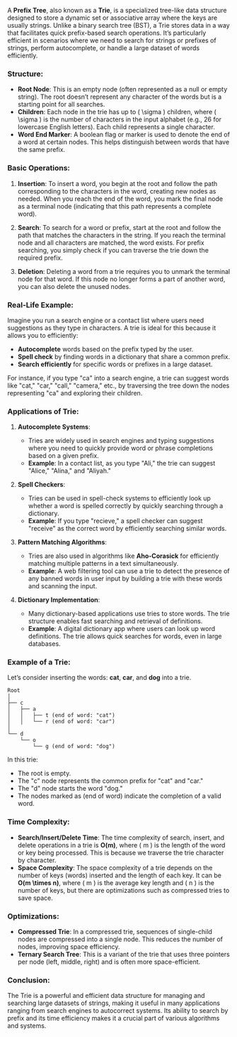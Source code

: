 A **Prefix Tree**, also known as a **Trie**, is a specialized tree-like data structure designed to store a dynamic set or associative array where the keys are usually strings. Unlike a binary search tree (BST), a Trie stores data in a way that facilitates quick prefix-based search operations. It’s particularly efficient in scenarios where we need to search for strings or prefixes of strings, perform autocomplete, or handle a large dataset of words efficiently.

### Structure:
- **Root Node**: This is an empty node (often represented as a null or empty string). The root doesn’t represent any character of the words but is a starting point for all searches.
- **Children**: Each node in the trie has up to \( \sigma \) children, where \( \sigma \) is the number of characters in the input alphabet (e.g., 26 for lowercase English letters). Each child represents a single character.
- **Word End Marker**: A boolean flag or marker is used to denote the end of a word at certain nodes. This helps distinguish between words that have the same prefix.

### Basic Operations:
1. **Insertion**: To insert a word, you begin at the root and follow the path corresponding to the characters in the word, creating new nodes as needed. When you reach the end of the word, you mark the final node as a terminal node (indicating that this path represents a complete word).
   
2. **Search**: To search for a word or prefix, start at the root and follow the path that matches the characters in the string. If you reach the terminal node and all characters are matched, the word exists. For prefix searching, you simply check if you can traverse the trie down the required prefix.

3. **Deletion**: Deleting a word from a trie requires you to unmark the terminal node for that word. If this node no longer forms a part of another word, you can also delete the unused nodes.

### Real-Life Example:
Imagine you run a search engine or a contact list where users need suggestions as they type in characters. A trie is ideal for this because it allows you to efficiently:
- **Autocomplete** words based on the prefix typed by the user.
- **Spell check** by finding words in a dictionary that share a common prefix.
- **Search efficiently** for specific words or prefixes in a large dataset.

For instance, if you type "ca" into a search engine, a trie can suggest words like "cat," "car," "call," "camera," etc., by traversing the tree down the nodes representing "ca" and exploring their children.

### Applications of Trie:

1. **Autocomplete Systems**:
   - Tries are widely used in search engines and typing suggestions where you need to quickly provide word or phrase completions based on a given prefix.
   - **Example**: In a contact list, as you type "Ali," the trie can suggest "Alice," "Alina," and "Aliyah."

2. **Spell Checkers**:
   - Tries can be used in spell-check systems to efficiently look up whether a word is spelled correctly by quickly searching through a dictionary.
   - **Example**: If you type "recieve," a spell checker can suggest "receive" as the correct word by efficiently searching similar words.


3. **Pattern Matching Algorithms**:
   - Tries are also used in algorithms like **Aho-Corasick** for efficiently matching multiple patterns in a text simultaneously.
   - **Example**: A web filtering tool can use a trie to detect the presence of any banned words in user input by building a trie with these words and scanning the input.

4. **Dictionary Implementation**:
   - Many dictionary-based applications use tries to store words. The trie structure enables fast searching and retrieval of definitions.
   - **Example**: A digital dictionary app where users can look up word definitions. The trie allows quick searches for words, even in large databases.

### Example of a Trie:
Let’s consider inserting the words: **cat**, **car**, and **dog** into a trie.

```
Root
│
├── c
│   ├── a
│   │   ├── t (end of word: "cat")
│   │   └── r (end of word: "car")
│
└── d
    └── o
        └── g (end of word: "dog")
```

In this trie:
- The root is empty.
- The "c" node represents the common prefix for "cat" and "car."
- The "d" node starts the word "dog."
- The nodes marked as (end of word) indicate the completion of a valid word.

### Time Complexity:
- **Search/Insert/Delete Time**: The time complexity of search, insert, and delete operations in a trie is **O(m)**, where \( m \) is the length of the word or key being processed. This is because we traverse the trie character by character.
- **Space Complexity**: The space complexity of a trie depends on the number of keys (words) inserted and the length of each key. It can be **O(m \times n)**, where \( m \) is the average key length and \( n \) is the number of keys, but there are optimizations such as compressed tries to save space.

### Optimizations:
- **Compressed Trie**: In a compressed trie, sequences of single-child nodes are compressed into a single node. This reduces the number of nodes, improving space efficiency.
- **Ternary Search Tree**: This is a variant of the trie that uses three pointers per node (left, middle, right) and is often more space-efficient.

### Conclusion:
The Trie is a powerful and efficient data structure for managing and searching large datasets of strings, making it useful in many applications ranging from search engines to autocorrect systems. Its ability to search by prefix and its time efficiency makes it a crucial part of various algorithms and systems.